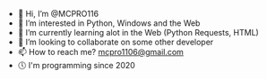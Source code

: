- 👋 Hi, I’m @MCPRO116
- 👀 I’m interested in Python, Windows and the Web
- 🌱 I’m currently learning alot in the Web (Python Requests, HTML)
- 💞️ I’m looking to collaborate on some other developer
- 📫 How to reach me? mcpro1106@gmail.com
- 🕔 I'm programming since 2020
